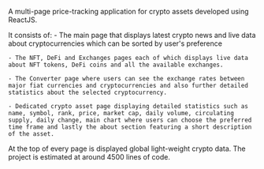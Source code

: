 A multi-page price-tracking application for crypto assets developed using ReactJS.

It consists of: - The main page that displays latest crypto news and live data about cryptocurrencies which can be sorted by user's preference

    - The NFT, DeFi and Exchanges pages each of which displays live data about NFT tokens, DeFi coins and all the available exchanges.

    - The Converter page where users can see the exchange rates between major fiat currencies and cryptocurrencies and also further detailed statistics about the selected cryptocurrency.

    - Dedicated crypto asset page displaying detailed statistics such as name, symbol, rank, price, market cap, daily volume, circulating supply, daily change, main chart where users can choose the preferred time frame and lastly the about section featuring a short description of the asset.

At the top of every page is displayed global light-weight crypto data.
The project is estimated at around 4500 lines of code.
